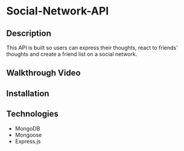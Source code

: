 # Social-Network-API

## Description
This API is built so users can express their thoughts, react to friends' thoughts and create a friend list on a social network. 

## Walkthrough Video

## Installation

## Technologies

* MongoDB
* Mongoose
* Express.js
